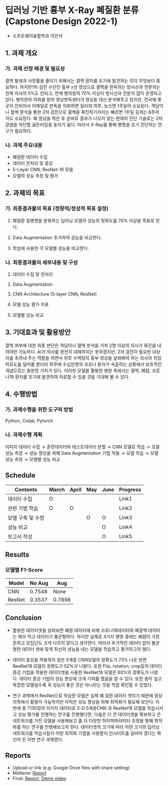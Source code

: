 # 딥러닝 기반 흉부 X-Ray 폐질환 분류 (Capstone Design 2022-1)
* 소프트웨어융합학과 이인석

## 1. 과제 개요

### 가. 과제 선정 배경 및 필요성
결핵 발생과 사망률을 줄이기 위해서는 결핵 환자를 조기에 발견하는 것이 무엇보다 중요하다. 하지만1차 검진 수단인 흉부 x선 영상으로 결핵을 판독하는 방사선과 전문의는 전체 의사의 5%도 안되고, 전체 병의원의 70% 이상이 방사선과 전문의 없이 운영되고 있다. 병의원의 의뢰를 받아 영상판독센터가 영상을 대신 분석해주고 있지만, 전국에 몇곳이 안되어서 이메일로 판독을 의뢰하면 일러야 하루, 늦으면 1주일이 소요된다. 객담이나 혈액 분석을 통한 2차 검진으로 결핵을 확진하기까지는 빠르면 1주일 길게는 8주까지도 소요된다. 폐 영상을 찍은 후 곧바로 결과가 나오지 않는 현재의 진단 기술로는 2차감염을 차단할 골든타임을 놓치기 쉽다. 따라서 X-Ray를 통해 병명을 조기 진단하는 연구가 필요하다.

### 나. 과제 주요내용
- 폐질환 데이터 수집
- 데이터 전처리 및 증강
- 5-Layer CNN, ResNet-18 모델
- 모델의 성능 측정 및 평가

## 2. 과제의 목표

### 가. 최종결과물의 목표 (정량적/정성적 목표 설정)

1) 폐질환 질병명을 분류하는 딥러닝 모델의 성능의 정확도를 70% 이상을 목표로 한다.

2) Data Augmentation 추가하여 성능을 비교한다.

3) 학습에 사용한 각 모델별 성능을 비교한다.

### 나. 최종결과물의 세부내용 및 구성


1) 데이터 수집 및 전처리

2) Data Augmentation

3) CNN Architecture (5-layer CNN, ResNet)

4) 모델 성능 평가 지표

5) 모델별 성능 비교


## 3. 기대효과 및 활용방안

결핵 여부에 대한 최종 판단은 객담이나 혈액 분석을 거쳐 2명 이상의 의사가 확진을 내려야만 가능하다. AI가 의사를 완전히 대체하지는 못하겠지만, 2차 검진이 필요한 대상자를 추려내 주는 역할을 하면서 하루 수백장의 흉부 영상을 살펴봐야 하는 의사의 작업 피로도를 덜어줄 뿐더러 하루에 수십만명의 코로나 환자가 속출하는 상황에서 보조적인 개념으로는 충분한 가치가 있다. 이러한 모델을 활용한 병원 측에서는 결핵, 폐렴, 코로나19 환자를 조기에 발견하여 치료할 수 있을 것을 기대해 볼 수 있다.

## 4. 수행방법

### 가. 과제수행을 위한 도구적 방법

Python, Colab, Pytorch

### 나. 과제수행 계획

이미지 데이터 수집 → 훈련데이터와 테스트데이터 분할 → CNN 모델로 학습 → 모델 성능 측정 → 성능 향상을 위해 Data Augmentation 기법 적용 → 모델 학습 → 모델 성능 측정 → 모델별 성능 비교

## Schedule
| Contents | March | April |  May  | June  |   Progress   |
|----------|-------|-------|-------|-------|--------------|
|  데이터 수집  |   O   |       |       |       |     Link1    |
|  관련 기법 학습  |   O   |   O    |       |       |     Link2    |
|  모델 구축 및 수정  |       |      |   O   |   O    |     Link3    |
|  성능 비교  |       |       |      |   O    |     Link4    |
|  보고서 작성  |       |       |       |   O   |     Link5    |


## Results
### 모델별 F1-Score
|     Model   | No Aug | Aug    |
|-------------|--------|--------|
|    CNN      |0.7548| None |
|    ResNet   |0.3537|0.7898|


## Conclusion

* 활용한 데이터셋을 살펴보면 폐렴 데이터에 비해 코로나19데이터와 폐결핵 데이터는 매우 적고 데이터가 불균형하다. 하지만 실제로 4가지 병명 중에는 폐렴이 가장 흔하고 모집단도 크게 다르지 않다고 생각한다. 따라서 추가적인 데이터 없이 불균형한 데이터 셋에 맞게 최선의 성능을 내는 모델을 학습하고 평가하고자 했다. 

* 데이터 증강을 적용하지 않은 5계층 CNN모델의 정확도가 73% 나온 반면 ResNet18 모델의 정확도가 52%가 나왔다. 또한 Flip, rotation, crop등의 데이터 증강 기법을 적용한 데이터셋을 사용한 ResNet18 모델은 80%의 정확도가 나왔다. 데이터 증강 기법이 성능 향상에 크게 기여를 했음을 알 수 있다. 또한 층이 깊고 복잡한 모델일수록 꼭 성능이 좋은 것은 아니라는 것을 직접 확인할 수 있었다. 

* 연구 과제에서 ResNet으로 학습한 모델은 실제 폐 질환 데이터 셋이기 때문에 영상 의학에서 활용이 가능하지만 아직은 성능 향상을 위해 최적화가 필요해 보인다. 이번에 총 7135장의 이미지 데이터로 3-D 5계층CNN 과 ResNet18 모델을 학습시키고 성능 평가를 진행하는 연구를 진행했다면, 다음은 더 큰 데이터셋을 확보하고 큰 네트워크를 가진 모델을 사용해보고 좀 더 다양한 하이퍼파라미터 조정을 통해 최적화를 하는 연구를 진행해보고자 한다. 데이터셋의 크기에 따라 어떤 크기의 딥러닝 네트워크를 학습시킬지 어떤 최적화 기법을 사용할지 인사이트를 길러야 겠다는 확신이 든 이번 연구 과제였다. 

## Reports
* Upload or link (e.g. Google Drive files with share setting)
* Midterm: [Report](Reports/Midterm.pdf)
* Final: [Report](Reports/Final.pdf), [Demo video](Reports/Demo.mp4)
